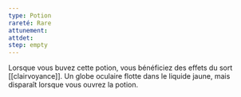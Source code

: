 ```yaml
---
type: Potion
rareté: Rare
attunement:
attdet:
step: empty
---
```

Lorsque vous buvez cette potion, vous bénéficiez des effets du sort [[clairvoyance]]. Un globe oculaire flotte dans le liquide jaune, mais disparaît lorsque vous ouvrez la potion.